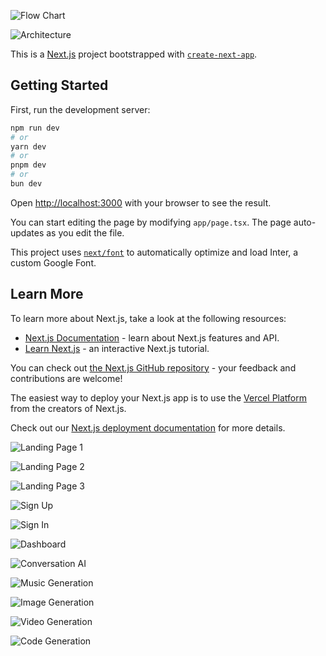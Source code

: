 ![Flow Chart](https://github.com/user-attachments/assets/d4c2287b-ef34-43b0-a873-8730f46db163)

![Architecture](https://github.com/user-attachments/assets/3a5c7139-ac79-4635-8717-b2e7c9509ab9)

This is a [Next.js](https://nextjs.org/) project bootstrapped with [`create-next-app`](https://github.com/vercel/next.js/tree/canary/packages/create-next-app).

## Getting Started

First, run the development server:

```bash
npm run dev
# or
yarn dev
# or
pnpm dev
# or
bun dev
```

Open [http://localhost:3000](http://localhost:3000) with your browser to see the result.

You can start editing the page by modifying `app/page.tsx`. The page auto-updates as you edit the file.

This project uses [`next/font`](https://nextjs.org/docs/basic-features/font-optimization) to automatically optimize and load Inter, a custom Google Font.

## Learn More

To learn more about Next.js, take a look at the following resources:

- [Next.js Documentation](https://nextjs.org/docs) - learn about Next.js features and API.
- [Learn Next.js](https://nextjs.org/learn) - an interactive Next.js tutorial.

You can check out [the Next.js GitHub repository](https://github.com/vercel/next.js/) - your feedback and contributions are welcome!

The easiest way to deploy your Next.js app is to use the [Vercel Platform](https://vercel.com/new?utm_medium=default-template&filter=next.js&utm_source=create-next-app&utm_campaign=create-next-app-readme) from the creators of Next.js.

Check out our [Next.js deployment documentation](https://nextjs.org/docs/deployment) for more details.

![Landing Page 1](https://github.com/user-attachments/assets/0eb1b6cf-1f0b-4ad4-b276-11b2c5101e21)

![Landing Page 2](https://github.com/user-attachments/assets/a2730e17-5aea-40ec-924c-224ccfc7645a)

![Landing Page 3](https://github.com/user-attachments/assets/f0886ae0-cce1-453f-acf0-a475529d7d70)

![Sign Up](https://github.com/user-attachments/assets/26493d28-2554-4c8a-9779-aaf4d2b125b4)

![Sign In](https://github.com/user-attachments/assets/775e5a1f-a03c-4325-8583-10e4ede34ee9)

![Dashboard](https://github.com/user-attachments/assets/3f5b7c15-371e-4635-8ab7-5d711eb05e6d)

![Conversation AI](https://github.com/user-attachments/assets/e0de33c6-c43a-40da-87f9-1daaaf1be812)

![Music Generation](https://github.com/user-attachments/assets/f458219a-ac67-41aa-9d8c-04b3371fe6ff)

![Image Generation](https://github.com/user-attachments/assets/a27568d1-13b8-4e55-9b47-155516504a74)

![Video Generation](https://github.com/user-attachments/assets/6877fee1-8343-43c0-a277-eff73aa736fe)

![Code Generation](https://github.com/user-attachments/assets/1f46977e-a726-404a-a9fb-2bbfc4c2e7ac)







